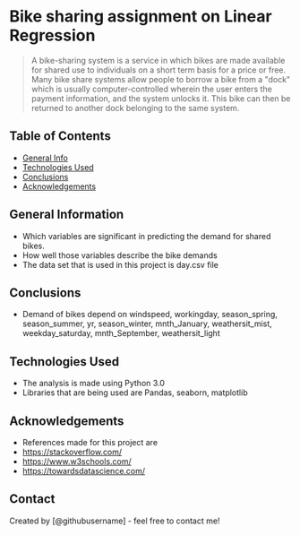 # Bike sharing assignment on Linear Regression
> A bike-sharing system is a service in which bikes are made available for shared use to individuals on a short term basis for a price  or free. Many bike share systems allow people to borrow a bike from a "dock" which is usually computer-controlled wherein the user  enters the payment information, and the system unlocks it. This bike can then be returned to another dock belonging to the same system.


## Table of Contents
* [General Info](#general-information)
* [Technologies Used](#technologies-used)
* [Conclusions](#conclusions)
* [Acknowledgements](#acknowledgements)

<!-- You can include any other section that is pertinent to your problem -->

## General Information
- Which variables are significant in predicting the demand for shared bikes.
- How well those variables describe the bike demands
- The data set that is used in this project is day.csv file 
<!-- You don't have to answer all the questions - just the ones relevant to your project. -->

## Conclusions
- Demand of bikes depend on windspeed, workingday, season_spring, season_summer, yr, season_winter, mnth_January, weathersit_mist,      
  weekday_saturday, mnth_September, weathersit_light

<!-- You don't have to answer all the questions - just the ones relevant to your project. -->


## Technologies Used
- The analysis is made using Python 3.0 
- Libraries that are being used are Pandas, seaborn, matplotlib


<!-- As the libraries versions keep on changing, it is recommended to mention the version of library used in this project -->

## Acknowledgements
- References made for this project are
- https://stackoverflow.com/ 
- https://www.w3schools.com/
- https://towardsdatascience.com/


## Contact
Created by [@githubusername] - feel free to contact me!


<!-- Optional -->
<!-- ## License -->
<!-- This project is open source and available under the [... License](). -->

<!-- You don't have to include all sections - just the one's relevant to your project -->